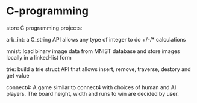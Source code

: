 # C-programming
store C programming projects:

arb_int: a C_string API allows any type of integer to do +/-/* calculations

mnist: load binary image data from MNIST database and store images locally in a linked-list form

trie: build a trie struct API that allows insert, remove, traverse, destory and get value

connect4: A game similar to connect4 with choices of human and AI players. The board height, width and runs to win are decided by user.
